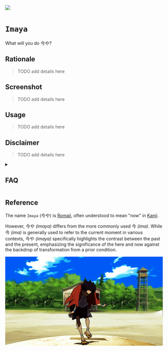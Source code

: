 [![](https://img.shields.io/badge/imaya_1.0.0-build-orange)](https://github.com/gongahkia/imaya/releases/tag/1.0.0) 
  
# `Imaya`

What will you do 今や?

## Rationale

> TODO add details here

## Screenshot

> TODO add details here

## Usage

> TODO add details here

## Disclaimer

> TODO add details here

<details>
    <summary> <h2>FAQ</h2></summary>

### What other names were being considered aside from [Imaya](https://github.com/gongahkia/imaya)?

* 水 *(mizu*) meaning water
* 今 *(ima*) meaning now
* 茶 *(ocha)* meaning tea
* 平静 *(heiwa)* meaning calm
* 歩 *(ho*) meaning step
* 進む *(susumu*) meaning move on
* 現在 *(genzai)* meaning present

### Is [Imaya](https://github.com/gongahkia/imaya) meant to replace my to-do list app?

* No. Imaya is a companion app meant to assist your to-do list. Think of Imaya as a daily priority list that enables you to narrow down your to-do list backlog.

### I regularly have sudden urgent tasks that need my attention. How can I embed urgent work?

* We recommend leaving your medium task empty if you experience regular, sudden waves of incoming workload. 

### What do I do after I've completed my core 3 tasks?

* Wahoo! Good work. Imaya's goal is to help you feel accomplished with your day. Each time you complete a task pool, you'll learn about your limits and what best fits your workflow, so if you notice yourself completing pools often, feel free to increase the density of the task inside them for better results.

</details>

## Reference

The name `Imaya` (今や) is [Romaji](https://japanese.fandom.com/wiki/Romaji), often understood to mean "now" in [Kanji](https://japanese.fandom.com/wiki/Kanji). 

However, 今や *(imaya)* differs from the more commonly used 今 *(ima)*. While 今 *(ima)* is generally used to refer to the current moment in various contexts, 今や *(imaya)* specifically highlights the contrast between the past and the present, emphasizing the significance of the here and now against the backdrop of transformation from a prior condition. 

![](./asset/logo/status.gif)
